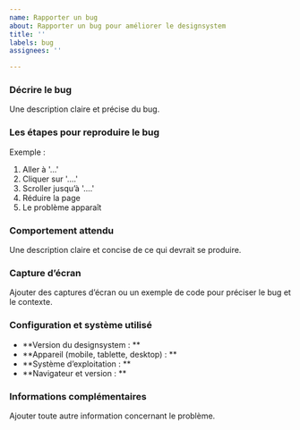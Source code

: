 ```yaml
---
name: Rapporter un bug
about: Rapporter un bug pour améliorer le designsystem
title: ''
labels: bug
assignees: ''

---
```


### Décrire le bug
Une description claire et précise du bug.

### Les étapes pour reproduire le bug
Exemple :
1. Aller à  '...'
2. Cliquer sur  '....'
3. Scroller jusqu’à '....'
4. Réduire la page
5. Le problème apparaît

### Comportement attendu
Une description claire et concise de ce qui devrait se produire.

### Capture d’écran
Ajouter des captures d’écran ou un exemple de code pour préciser le bug et le contexte.

### Configuration et système utilisé
- **Version du designsystem : **
- **Appareil (mobile, tablette, desktop) : **
- **Système d’exploitation : **
- **Navigateur et version : **

### Informations complémentaires
Ajouter toute autre information concernant le problème.
